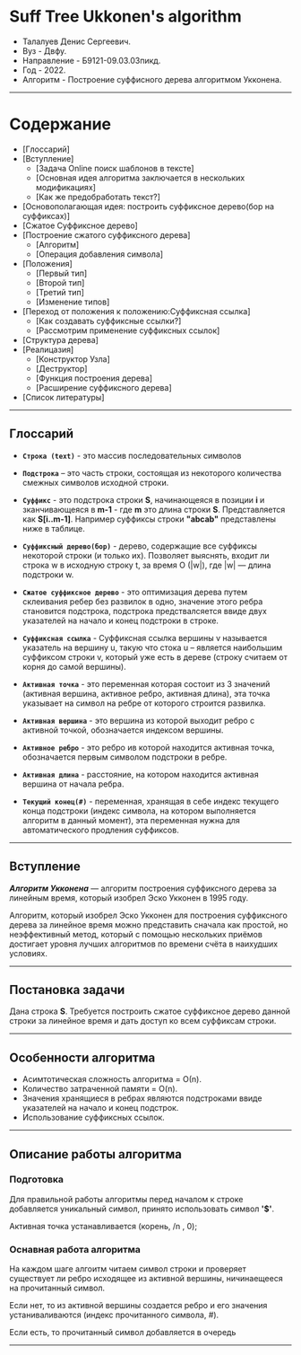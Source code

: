 ﻿# Suff Tree Ukkonen's algorithm
- Талалуев Денис Сергеевич.
- Вуз  - Двфу.
- Направление - Б9121-09.03.03пикд.
- Год - 2022.
- Алгоритм - Построение суффисного дерева алгоритмом Укконена.

----------------------------------------------------------
# Содержание
- [Глоссарий]
- [Вступление]
     - [Задача Online поиск шаблонов в тексте]
     - [Основная идея алгоритма заключается в нескольких модификациях]
     - [Как же предобработать текст?]
- [Основополагающая идея: построить суффиксное дерево(бор на суффиксах)]
- [Сжатое Суффиксное дерево]
- [Построение сжатого суффиксного дерева]
    - [Алгоритм]
    - [Операция добавления символа]
- [Положения]
  - [Первый тип]
  - [Второй тип]
  - [Третий тип]
  - [Изменение типов]
- [Переход от положения к положению:Суффиксная ссылка]
  - [Как создавать суффиксные ссылки?]
  - [Рассмотрим применение суффиксных ссылок]
- [Структура дерева]
- [Реалицазия]    
    - [Конструктор Узла]
    - [Деструктор]
    - [Функция построения дерева]
    - [Расширение суффиксного дерева]
- [Список литературы]

------------------------------------------------
## Глоссарий
- __`Строка (text)`__ - это массив последовательных символов
- __`Подстрока`__ – это часть строки, состоящая из некоторого количества смежных символов исходной строки.
- __`Суффикс`__ - это подстрока строки __S__, начинающеяся в позиции __i__ и зканчивающеяся в __m-1__ - где __m__ это длина строки __S__. Представляется как __S[i..m-1]__.
Например суффиксы строки __"abcab"__ представлены ниже в таблице.

- __`Суффиксный дерево(бор)`__ - дерево, содержащие все суффиксы некоторой строки (и только их).
                                                  Позволяет выяснять, входит ли строка w в исходную строку t, за время О (|w|), где |w| — длина подстроки w.
- __`Сжатое суффиксное дерево`__ - это оптимизация дерева путем склеивания ребер без развилок в одно, значение этого ребра становится подстрока, подстрока предствалсяется ввиде двух указателей на начало и конец подстроки в строке.

- __`Суффиксная ссылка`__ - Суффиксная ссылка вершины v называется указатель на вершину u, такую что стока u – является наибольшим суффиксом строки v, который уже есть в дереве (строку считаем от корня до самой вершины).

- __`Активная точка`__ - это переменная которая состоит из 3 значений (активная вершина, активное ребро, активная длина), эта точка указывает на символ на ребре от которого строится развилка.

- __`Активная вершина`__ - это вершина из которой выходит ребро с активной точкой, обозначается индексом вершины.

- __`Активное ребро`__ - это ребро ив которой находится активная точка, обозначается первым символом подстроки в ребре.

- __`Активная длина`__ - расстояние, на котором находится активная вершина от начала ребра.

- __`Текущий конец(#)`__ - переменная, хранящая в себе индекс текущего конца подстроки (индекс символа, на котором выполняется алгоритм в данный момент), эта переменная нужна для автоматического продления суффиксов.

----------------------------------------
## Вступление
***Алгоритм Укконена*** — алгоритм построения суффиксного дерева за линейным время,
 который изобрел Эско Укконен в 1995 году.

Алгоритм, который изобрел Эско Укконен для построения суффиксного дерева за линейное время можно представить сначала как простой,
 но неэффективный метод, который с помощью нескольких приёмов достигает уровня лучших алгоритмов по времени счёта в наихудших условиях.


---

## Постановка задачи

Дана строка __S__. Требуется построить сжатое суффиксное дерево данной строки за линейное время и дать доступ ко всем суффиксам строки.

---

## Особенности алгоритма

- Асимтотическая сложность алгоритма = О(n).
- Количество затраченной памяти = O(n).
- Значения хранящиеся в ребрах являются подстроками ввиде указателей на начало и конец подстрок.
- Использование суффиксных ссылок.
---

## Описание работы алгоритма

### Подготовка

Для правильной работы алгоритмы перед началом к строке добавляется уникальный символ, принято использовать символ __'$'__.

Активная точка устанавливается (корень, /n , 0);

### Оснавная работа алгоритма

На каждом шаге алгоитм читаем символ строки и проверяет существует ли ребро исходящее из активной вершины, ничинаещееся на прочитанный символ.

Если нет, то из активной вершины создается ребро и его значения устаниваливаются (индекс прочитанного символа, #).

Если есть, то прочитанный символ добавляется в очередь

---


